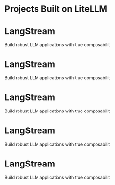 # Projects Built on LiteLLM

<div class="card">
  <div class="card-body">
    <h1>LangStream</h1>
    <p>Build robust LLM applications with true composabilit</p>
  </div>
</div>

<div class="card">
  <div class="card-body">
    <h1>LangStream</h1>
    <p>Build robust LLM applications with true composabilit</p>
  </div>
</div>

<div class="card">
  <div class="card-body">
    <h1>LangStream</h1>
    <p>Build robust LLM applications with true composabilit</p>
  </div>
</div>

<div class="card">
  <div class="card-body">
    <h1>LangStream</h1>
    <p>Build robust LLM applications with true composabilit</p>
  </div>
</div>

<div class="card">
  <div class="card-body">
    <h1>LangStream</h1>
    <p>Build robust LLM applications with true composabilit</p>
  </div>
</div>